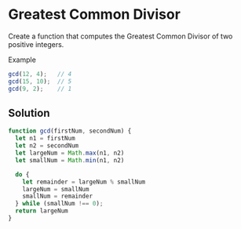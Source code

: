 # Greatest Common Divisor
Create a function that computes the Greatest Common Divisor of two positive integers.

Example
```js
gcd(12, 4);   // 4
gcd(15, 10);  // 5
gcd(9, 2);    // 1
```

## Solution
```js
function gcd(firstNum, secondNum) {
  let n1 = firstNum
  let n2 = secondNum
  let largeNum = Math.max(n1, n2)
  let smallNum = Math.min(n1, n2)

  do {
    let remainder = largeNum % smallNum
    largeNum = smallNum
    smallNum = remainder
  } while (smallNum !== 0);
  return largeNum
}
```